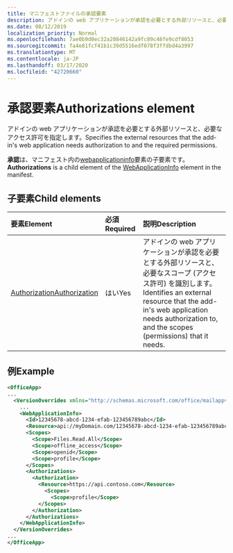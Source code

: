 ```yaml
---
title: マニフェストファイルの承認要素
description: アドインの web アプリケーションが承認を必要とする外部リソースと、必要なアクセス許可を指定します。
ms.date: 08/12/2019
localization_priority: Normal
ms.openlocfilehash: 7ae0b9d0ec32a20846142a9fc89c48fe9cdf8053
ms.sourcegitcommit: fa4e81fcf41b1c39d5516edf078f3ffdbd4a3997
ms.translationtype: MT
ms.contentlocale: ja-JP
ms.lasthandoff: 03/17/2020
ms.locfileid: "42720660"
---
```

# <a name="authorizations-element"></a><span data-ttu-id="66a03-103">承認要素</span><span class="sxs-lookup"><span data-stu-id="66a03-103">Authorizations element</span></span>

<span data-ttu-id="66a03-104">アドインの web アプリケーションが承認を必要とする外部リソースと、必要なアクセス許可を指定します。</span><span class="sxs-lookup"><span data-stu-id="66a03-104">Specifies the external resources that the add-in's web application needs authorization to and the required permissions.</span></span>

<span data-ttu-id="66a03-105">**承認**は、マニフェスト内の[webapplicationinfo](webapplicationinfo.md)要素の子要素です。</span><span class="sxs-lookup"><span data-stu-id="66a03-105">**Authorizations** is a child element of the [WebApplicationInfo](webapplicationinfo.md) element in the manifest.</span></span>

## <a name="child-elements"></a><span data-ttu-id="66a03-106">子要素</span><span class="sxs-lookup"><span data-stu-id="66a03-106">Child elements</span></span>

|  <span data-ttu-id="66a03-107">要素</span><span class="sxs-lookup"><span data-stu-id="66a03-107">Element</span></span> |  <span data-ttu-id="66a03-108">必須</span><span class="sxs-lookup"><span data-stu-id="66a03-108">Required</span></span>  |  <span data-ttu-id="66a03-109">説明</span><span class="sxs-lookup"><span data-stu-id="66a03-109">Description</span></span>  |
|:-----|:-----|:-----|
|  [<span data-ttu-id="66a03-110">Authorization</span><span class="sxs-lookup"><span data-stu-id="66a03-110">Authorization</span></span>](authorization.md)                |  <span data-ttu-id="66a03-111">はい</span><span class="sxs-lookup"><span data-stu-id="66a03-111">Yes</span></span>     |   <span data-ttu-id="66a03-112">アドインの web アプリケーションが承認を必要とする外部リソースと、必要なスコープ (アクセス許可) を識別します。</span><span class="sxs-lookup"><span data-stu-id="66a03-112">Identifies an external resource that the add-in's web application needs authorization to, and the scopes (permissions) that it needs.</span></span> |

## <a name="example"></a><span data-ttu-id="66a03-113">例</span><span class="sxs-lookup"><span data-stu-id="66a03-113">Example</span></span>

```xml
<OfficeApp>
...
  <VersionOverrides xmlns="http://schemas.microsoft.com/office/mailappversionoverrides" xsi:type="VersionOverridesV1_0">
    ...
    <WebApplicationInfo>
      <Id>12345678-abcd-1234-efab-123456789abc</Id>
      <Resource>api://myDomain.com/12345678-abcd-1234-efab-123456789abc</Resource>
      <Scopes>
        <Scope>Files.Read.All</Scope>
        <Scope>offline_access</Scope>
        <Scope>openid</Scope>
        <Scope>profile</Scope>
      </Scopes>
      <Authorizations>
        <Authorization>
          <Resource>https://api.contoso.com</Resource>
            <Scopes>
              <Scope>profile</Scope>
          </Scopes>
        </Authorization>
      </Authorizations>
    </WebApplicationInfo>
  </VersionOverrides>
...
</OfficeApp>
```
